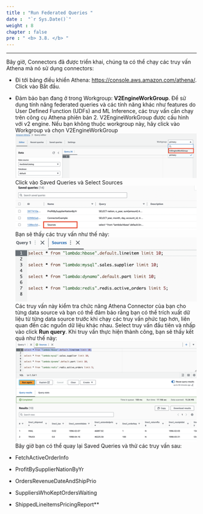 ```yaml
---
title : "Run Federated Queries "
date :  "`r Sys.Date()`" 
weight : 8
chapter : false
pre : " <b> 3.8. </b> "
---
```

---

Bây giờ, Connectors đã được triển khai, chúng ta có thể chạy các truy vấn Athena mà nó sử dụng connectors:

- Đi tới bảng điều khiển Athena: https://console.aws.amazon.com/athena/. Click vào Bắt đầu.

- Đảm bảo bạn đang ở trong Workgroup: **V2EngineWorkGroup**. Để sử dụng tính năng federated queries và các tính năng khác như features do User Defined Function (UDFs) and ML Inference, các truy vấn cần chạy trên công cụ Athena phiên bản 2. V2EngineWorkGroup được cấu hình với v2 engine. Nếu bạn không thuộc workgroup này, hãy click vào Workgroup và chọn V2EngineWorkGroup
​![Alt text](<hinh 1.46.png>)
Click vào Saved Queries và Select Sources
![Alt text](<hinh 1.47.png>)
Bạn sẽ thấy các truy vấn như thế này:
![Alt text](<hinh 1.48.png>)
Các truy vấn này kiểm tra chức năng Athena Connector của bạn cho từng data source và bạn có thể đảm bảo rằng bạn có thể trích xuất dữ liệu từ từng data source trước khi chạy các truy vấn phức tạp hơn, liên quan đến các nguồn dữ liệu khác nhau. Select truy vấn đầu tiên và nhấp vào click **Run query**. Khi truy vấn thực hiện thành công, bạn sẽ thấy kết quả như thế này:
![Alt text](<hinh 1.49.png>)
Bây giờ bạn có thể quay lại Saved Queries và thử các truy vấn sau:

- FetchActiveOrderInfo
- ProfitBySupplierNationByYr
- OrdersRevenueDateAndShipPrio
- SuppliersWhoKeptOrdersWaiting
- ShippedLineitemsPricingReport**
